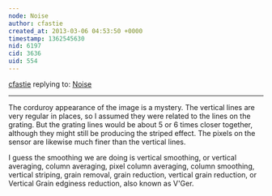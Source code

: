 ```yaml
---
node: Noise
author: cfastie
created_at: 2013-03-06 04:53:50 +0000
timestamp: 1362545630
nid: 6197
cid: 3636
uid: 554
---
```




[cfastie](../profile/cfastie) replying to: [Noise](../notes/cfastie/3-4-2013/noise)

----
The corduroy appearance of the image is a mystery. The vertical lines are very regular in places, so I assumed they were related to the lines on the grating.  But the grating lines would be about 5 or 6 times closer together, although they might still be producing the  striped effect.  The pixels on the sensor are likewise much finer than the vertical lines. 

I guess the smoothing we are doing is vertical smoothing, or vertical averaging, column averaging, pixel column averaging, column smoothing, vertical striping, grain removal, grain reduction, vertical grain reduction, or Vertical Grain edginess reduction, also known as V'Ger.